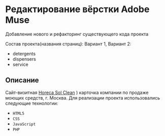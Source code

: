 # Редактирование вёрстки Adobe Muse
Добавление нового и рефакторинг существующего кода проекта

Состав проекта(названия страниц):
Вариант 1, Вариант 2:
* detergents
* dispensers
* service

## Описание
Сайт-визитная [Horeca Sol Clean](http://horeca.solclean.ru) ) карточка компании по продаже моющих средств, г. Москва.
Для реализации проекта использовались следующие технологии:

* ``HTML5``
* ``CSS``
* ``JavaScript``
* ``PHP``
